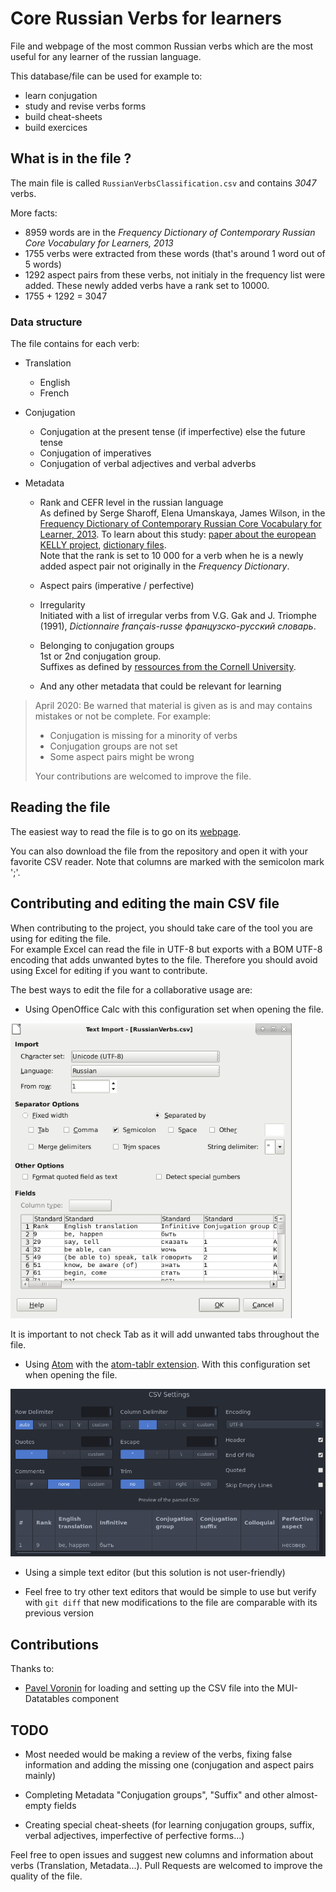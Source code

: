 # Core Russian Verbs for learners

File and webpage of the most common Russian verbs which are the most useful for any learner of the russian language.

This database/file can be used for example to:
- learn conjugation
- study and revise verbs forms
- build cheat-sheets
- build exercices

## What is in the file ?

The main file is called `RussianVerbsClassification.csv` and contains *3047* verbs.

More facts:
- 8959 words are in the *Frequency Dictionary of Contemporary Russian Core Vocabulary for Learners, 2013*
- 1755 verbs were extracted from these words (that's around 1 word out of 5 words)
- 1292 aspect pairs from these verbs, not initialy in the frequency list were added. These newly added verbs have a rank set to 10000.
- 1755 + 1292 = 3047


### Data structure

The file contains for each verb:

* Translation
  * English
  * French


* Conjugation
  * Conjugation at the present tense (if imperfective) else the future tense
  * Conjugation of imperatives
  * Conjugation of verbal adjectives and verbal adverbs


* Metadata
  * Rank and CEFR level in the russian language<br>
  As defined by Serge Sharoff, Elena Umanskaya, James Wilson, in the [Frequency Dictionary of Contemporary Russian Core Vocabulary for Learner, 2013](http://corpus.leeds.ac.uk/serge/publications/2013-routledge-intro.pdf).
  To learn about this study: [paper about the european KELLY project](http://corpus.leeds.ac.uk/serge/publications/2014-LREV-kelly.pdf), [dictionary files](http://corpus.leeds.ac.uk/serge/kelly/).<br>
  Note that the rank is set to 10 000 for a verb when he is a newly added aspect pair not originally in the *Frequency Dictionary*.

  * Aspect pairs (imperative / perfective)

  * Irregularity<br>
    Initiated with a list of irregular verbs from V.G. Gak and J. Triomphe (1991), *Dictionnaire français-russe французско-русский словарь*. 

  * Belonging to conjugation groups<br>
    1st or 2nd conjugation group.<br>
    Suffixes as defined by [ressources from the Cornell University](https://russian.cornell.edu/verbs/irgLinks.htm).

  * And any other metadata that could be relevant for learning


> April 2020: Be warned that material is given as is and may contains mistakes or not be complete. For example:
> - Conjugation is missing for a minority of verbs
> - Conjugation groups are not set
> - Some aspect pairs might be wrong
>
> Your contributions are welcomed to improve the file.


## Reading the file

The easiest way to read the file is to go on its [webpage](https://storkst.github.io/CoreRussianVerbs/).

You can also download the file from the repository and open it with your favorite CSV reader. Note that columns are marked with the semicolon mark ';'.


## Contributing and editing the main CSV file

When contributing to the project, you should take care of the tool you are using for editing the file.<br>
For example Excel can read the file in UTF-8 but exports with a BOM UTF-8 encoding that adds unwanted bytes to the file. Therefore you should avoid using Excel for editing if you want to contribute.

The best ways to edit the file for a collaborative usage are:
* Using OpenOffice Calc with this configuration set when opening the file.<br>
<img src="screenshots/LibreOffice-calc-configuration-at-opening.png" width="450">

It is important to not check Tab as it will add unwanted tabs throughout the file.


* Using [Atom](https://atom.io/) with the [atom-tablr extension](https://github.com/abe33/atom-tablr). With this configuration set when opening the file. <br>
<img src="screenshots/Atom-tablr-configuration-at-opening.png" width="700">

* Using a simple text editor (but this solution is not user-friendly)

* Feel free to try other text editors that would be simple to use but verify with `git diff` that new modifications to the file are comparable with its previous version


## Contributions

Thanks to:

* [Pavel Voronin](https://github.com/voroninp) for loading and setting up the CSV file into the MUI-Datatables component


## TODO
* Most needed would be making a review of the verbs, fixing false information and adding the missing one (conjugation and aspect pairs mainly)

* Completing Metadata "Conjugation groups", "Suffix" and other almost-empty fields

* Creating special cheat-sheets (for learning conjugation groups, suffix, verbal adjectives, imperfective of perfective forms...)


Feel free to open issues and suggest new columns and information about verbs (Translation, Metadata...). Pull Requests are welcomed to improve the quality of the file.
